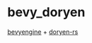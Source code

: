 # bevy_doryen
[bevyengine](https://github.com/bevyengine/bevy) + [doryen-rs](https://github.com/jice-nospam/doryen-rs)

